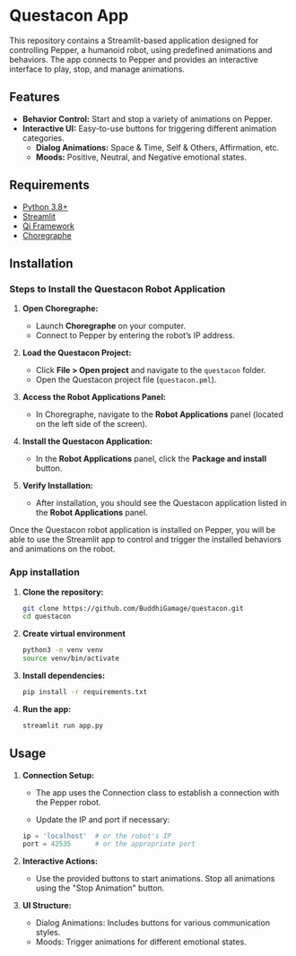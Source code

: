 # Questacon App

This repository contains a Streamlit-based application designed for controlling Pepper, a humanoid robot, using predefined animations and behaviors. The app connects to Pepper and provides an interactive interface to play, stop, and manage animations.

## Features

- **Behavior Control:** Start and stop a variety of animations on Pepper.
- **Interactive UI:** Easy-to-use buttons for triggering different animation categories.
  - **Dialog Animations:** Space & Time, Self & Others, Affirmation, etc.
  - **Moods:** Positive, Neutral, and Negative emotional states.

## Requirements

- [Python 3.8+](https://www.python.org/downloads/)
- [Streamlit](https://streamlit.io/)
- [Qi Framework](https://pypi.org/project/qi/)
- [Choregraphe](https://www.aldebaran.com/en/support/pepper-naoqi-2-9/downloads-softwares)

## Installation

### Steps to Install the Questacon Robot Application

1. **Open Choregraphe:**

   - Launch **Choregraphe** on your computer.
   - Connect to Pepper by entering the robot’s IP address.

2. **Load the Questacon Project:**

   - Click **File > Open project** and navigate to the `questacon` folder.
   - Open the Questacon project file (`questacon.pml`).

3. **Access the Robot Applications Panel:**

   - In Choregraphe, navigate to the **Robot Applications** panel (located on the left side of the screen).
   
4. **Install the Questacon Application:**

   - In the **Robot Applications** panel, click the **Package and install** button.

5. **Verify Installation:**

   - After installation, you should see the Questacon application listed in the **Robot Applications** panel.

Once the Questacon robot application is installed on Pepper, you will be able to use the Streamlit app to control and trigger the installed behaviors and animations on the robot.

### App installation

1. **Clone the repository:**

   ```bash
   git clone https://github.com/BuddhiGamage/questacon.git
   cd questacon

2. **Create virtual environment**

    ```bash
    python3 -m venv venv
    source venv/bin/activate

3. **Install dependencies:**

    ```bash
    pip install -r requirements.txt

4. **Run the app:**
    
    ```bash
    streamlit run app.py

## Usage

1. **Connection Setup:**

    - The app uses the Connection class to establish a connection with the Pepper robot.
    
    - Update the IP and port if necessary:


    ```python
    ip = 'localhost'  # or the robot's IP
    port = 42535      # or the appropriate port

2. **Interactive Actions:**

    - Use the provided buttons to start animations.
Stop all animations using the "Stop Animation" button.

3. **UI Structure:**

    - Dialog Animations: Includes buttons for various communication styles.
    - Moods: Trigger animations for different emotional states.